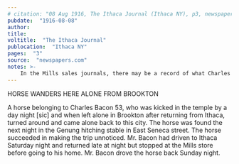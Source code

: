 ```yaml
---
# citation: "08 Aug 1916, The Ithaca Journal (Ithaca NY), p3, newspapers.com"
pubdate:  "1916-08-08"
author: 
title: 
voltitle:  "The Ithaca Journal"
publocation:  "Ithaca NY"
pages:  "3"
source:  "newspapers.com"
notes: >-
    In the Mills sales journals, there may be a record of what Charles Bacon purchased during the stop mentioned.
---
```

HORSE WANDERS HERE ALONE FROM BROOKTON

A horse belonging to Charles Bacon 53, who was kicked in the temple by a day night [sic] and when left alone in Brookton after returning from Ithaca, turned around and came alone back to this city. The horse was found the next night in the Genung hitching stable in East Seneca street. The horse succeeded in making the trip unnoticed. Mr. Bacon had driven to Ithaca Saturday night and returned late at night but stopped at the Mills store before going to his home. Mr. Bacon drove the horse back Sunday night. 
